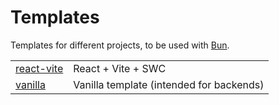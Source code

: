# Templates
Templates for different projects, to be used with [Bun](https://bun.sh).

| | |
|-|-|
| [react-vite](react-vite/) | React + Vite + SWC |
| [vanilla](vanilla/) | Vanilla template (intended for backends) |